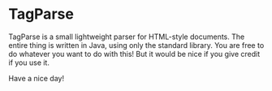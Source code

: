 TagParse
====

TagParse is a small lightweight parser for HTML-style documents. The entire thing is written in Java, using only the standard library. You are free to do whatever you want to do with this! But it would be nice if you give credit if you use it.

Have a nice day!
